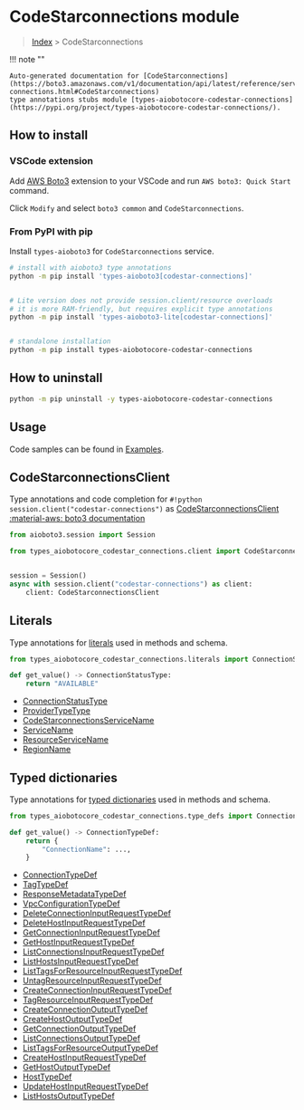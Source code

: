# CodeStarconnections module

> [Index](../README.md) > CodeStarconnections


!!! note ""

    Auto-generated documentation for [CodeStarconnections](https://boto3.amazonaws.com/v1/documentation/api/latest/reference/services/codestar-connections.html#CodeStarconnections)
    type annotations stubs module [types-aiobotocore-codestar-connections](https://pypi.org/project/types-aiobotocore-codestar-connections/).

## How to install

### VSCode extension

Add [AWS Boto3](https://marketplace.visualstudio.com/items?itemName=Boto3typed.boto3-ide)
extension to your VSCode and run `AWS boto3: Quick Start` command.

Click `Modify` and select `boto3 common` and `CodeStarconnections`.

### From PyPI with pip

Install `types-aioboto3` for `CodeStarconnections` service.

```bash
# install with aioboto3 type annotations
python -m pip install 'types-aioboto3[codestar-connections]'


# Lite version does not provide session.client/resource overloads
# it is more RAM-friendly, but requires explicit type annotations
python -m pip install 'types-aioboto3-lite[codestar-connections]'


# standalone installation
python -m pip install types-aiobotocore-codestar-connections
```



## How to uninstall

```bash
python -m pip uninstall -y types-aiobotocore-codestar-connections
```

## Usage

Code samples can be found in [Examples](./usage.md).

## CodeStarconnectionsClient

Type annotations and code completion for  `#!python session.client("codestar-connections")` as [CodeStarconnectionsClient](./client.md)
[:material-aws: boto3 documentation](https://boto3.amazonaws.com/v1/documentation/api/latest/reference/services/codestar-connections.html#CodeStarconnections.Client)

```python title="Usage example"
from aioboto3.session import Session

from types_aiobotocore_codestar_connections.client import CodeStarconnectionsClient


session = Session()
async with session.client("codestar-connections") as client:
    client: CodeStarconnectionsClient
```








## Literals

Type annotations for [literals](./literals.md) used in methods and schema.

```python title="Usage example"
from types_aiobotocore_codestar_connections.literals import ConnectionStatusType

def get_value() -> ConnectionStatusType:
    return "AVAILABLE"
```

- [ConnectionStatusType](./literals.md#connectionstatustype)
- [ProviderTypeType](./literals.md#providertypetype)
- [CodeStarconnectionsServiceName](./literals.md#codestarconnectionsservicename)
- [ServiceName](./literals.md#servicename)
- [ResourceServiceName](./literals.md#resourceservicename)
- [RegionName](./literals.md#regionname)




## Typed dictionaries

Type annotations for [typed dictionaries](./type_defs.md) used in methods and schema.

```python title="Usage example"
from types_aiobotocore_codestar_connections.type_defs import ConnectionTypeDef

def get_value() -> ConnectionTypeDef:
    return {
        "ConnectionName": ...,
    }
```

- [ConnectionTypeDef](./type_defs.md#connectiontypedef)
- [TagTypeDef](./type_defs.md#tagtypedef)
- [ResponseMetadataTypeDef](./type_defs.md#responsemetadatatypedef)
- [VpcConfigurationTypeDef](./type_defs.md#vpcconfigurationtypedef)
- [DeleteConnectionInputRequestTypeDef](./type_defs.md#deleteconnectioninputrequesttypedef)
- [DeleteHostInputRequestTypeDef](./type_defs.md#deletehostinputrequesttypedef)
- [GetConnectionInputRequestTypeDef](./type_defs.md#getconnectioninputrequesttypedef)
- [GetHostInputRequestTypeDef](./type_defs.md#gethostinputrequesttypedef)
- [ListConnectionsInputRequestTypeDef](./type_defs.md#listconnectionsinputrequesttypedef)
- [ListHostsInputRequestTypeDef](./type_defs.md#listhostsinputrequesttypedef)
- [ListTagsForResourceInputRequestTypeDef](./type_defs.md#listtagsforresourceinputrequesttypedef)
- [UntagResourceInputRequestTypeDef](./type_defs.md#untagresourceinputrequesttypedef)
- [CreateConnectionInputRequestTypeDef](./type_defs.md#createconnectioninputrequesttypedef)
- [TagResourceInputRequestTypeDef](./type_defs.md#tagresourceinputrequesttypedef)
- [CreateConnectionOutputTypeDef](./type_defs.md#createconnectionoutputtypedef)
- [CreateHostOutputTypeDef](./type_defs.md#createhostoutputtypedef)
- [GetConnectionOutputTypeDef](./type_defs.md#getconnectionoutputtypedef)
- [ListConnectionsOutputTypeDef](./type_defs.md#listconnectionsoutputtypedef)
- [ListTagsForResourceOutputTypeDef](./type_defs.md#listtagsforresourceoutputtypedef)
- [CreateHostInputRequestTypeDef](./type_defs.md#createhostinputrequesttypedef)
- [GetHostOutputTypeDef](./type_defs.md#gethostoutputtypedef)
- [HostTypeDef](./type_defs.md#hosttypedef)
- [UpdateHostInputRequestTypeDef](./type_defs.md#updatehostinputrequesttypedef)
- [ListHostsOutputTypeDef](./type_defs.md#listhostsoutputtypedef)

